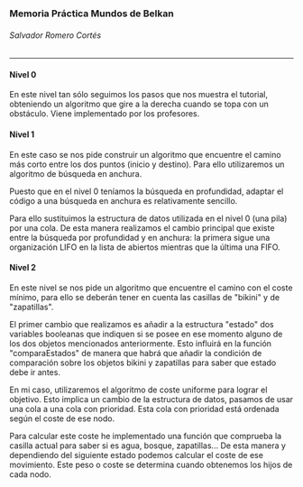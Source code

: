 ### Memoria Práctica Mundos de Belkan

###### Salvador Romero Cortés

---

#### Nivel 0

En este nivel tan sólo seguimos los pasos que nos muestra el tutorial, obteniendo un algoritmo que gire a la derecha cuando se topa con un obstáculo. Viene implementado por los profesores.

#### Nivel 1

En este caso se nos pide construir un algoritmo que encuentre el camino más corto entre los dos puntos (inicio y destino). Para ello utilizaremos un algoritmo de búsqueda en anchura.

Puesto que en el nivel 0 teníamos la búsqueda en profundidad, adaptar el código a una búsqueda en anchura es relativamente sencillo.

Para ello sustituimos la estructura de datos utilizada en el nivel 0 (una pila) por una cola. De esta manera realizamos el cambio principal que existe entre la búsqueda por profundidad y en anchura: la primera sigue una organización LIFO en la lista de abiertos mientras que la última una FIFO.

#### Nivel 2

En este nivel se nos pide un algoritmo que encuentre el camino con el coste mínimo, para ello se deberán tener en cuenta las casillas de "bikini" y de "zapatillas".

El primer cambio que realizamos es añadir a la estructura "estado" dos variables booleanas que indiquen si se posee en ese momento alguno de los dos objetos mencionados anteriormente. Esto influirá en la función "comparaEstados" de manera que habrá que añadir la condición de comparación sobre los objetos bikini y zapatillas para saber que estado debe ir antes.

En mi caso, utilizaremos el algoritmo de coste uniforme para lograr el objetivo. Esto implica un cambio de la estructura de datos, pasamos de usar una cola a una cola con prioridad. Esta cola con prioridad está ordenada según el coste de ese nodo.

Para calcular este coste he implementado una función que comprueba la casilla actual para saber si es agua, bosque, zapatillas... De esta manera y dependiendo del siguiente estado podemos calcular el coste de ese movimiento. Este peso o coste se determina cuando obtenemos los hijos de cada nodo.



